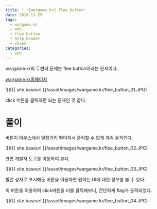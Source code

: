 ```yaml
---
title: ! "[wargame.kr] flee button"
date: 2018-11-25
tags:
  - wargame.kr
  - web
  - flee button
  - http_header
  - chaem
categories:
  - web
---
```


wargame.kr의 두번째 문제는 flee button이라는 문제이다.  

[wargame.kr홈페이지](http://wargame.kr/challenge)

![]({{ site.baseurl }}/asset/images/wargame.kr/flee_button_01.JPG)

click 버튼을 클릭하면 되는 문제인 것 같다.

# 풀이

버튼이 마우스에서 일정거리 떨어져서 클릭할 수 없게 계속 움직인다.  

![]({{ site.baseurl }}/asset/images/wargame.kr/flee_button_02.JPG)

크롬 개발자 도구를 이용하여 본다.  

![]({{ site.baseurl }}/asset/images/wargame.kr/flee_button_03.JPG)

빨간 상자로 표시해둔 버튼을 이용하면 원하는 UI에 대한 정보를 볼 수 있다.  

이 버튼을 이용하여 click버튼을 더블 클릭해보니, 간단하게 flag가 출력되었다.  

![]({{ site.baseurl }}/asset/images/wargame.kr/flee_button_04.JPG)
